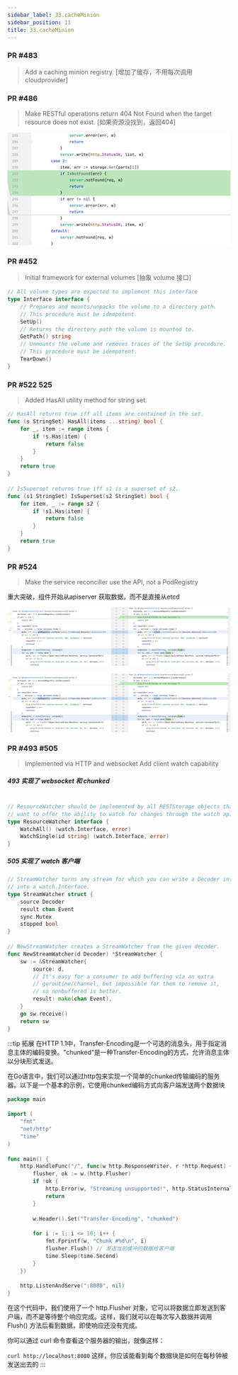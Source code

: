 ```yaml
---
sidebar_label: 33.cacheMinion
sidebar_position: 11
title: 33.cacheMinion
---
```


### PR #483
> Add a caching minion registry. [增加了缓存，不用每次调用 cloudprovider]

### PR #486
> Make RESTful operations return 404 Not Found when the target resource does not exist. [如果资源没找到，返回404]

![](https://raw.githubusercontent.com/mouuii/picture/master/%E6%88%AA%E5%B1%8F2023-05-16%20%E4%B8%8B%E5%8D%885.22.53.png)

### PR #452
> Initial framework for external volumes [抽象 volume 接口]

```go
// All volume types are expected to implement this interface
type Interface interface {
	// Prepares and mounts/unpacks the volume to a directory path.
	// This procedure must be idempotent.
	SetUp()
	// Returns the directory path the volume is mounted to.
	GetPath() string
	// Unmounts the volume and removes traces of the SetUp procedure.
	// This procedure must be idempotent.
	TearDown()
}

```

### PR #522 525
> Added HasAll utility method for string set.
```go
// HasAll returns true iff all items are contained in the set.
func (s StringSet) HasAll(items ...string) bool {
	for _, item := range items {
		if !s.Has(item) {
			return false
		}
	}
	return true
}

// IsSuperset returns true iff s1 is a superset of s2.
func (s1 StringSet) IsSuperset(s2 StringSet) bool {
	for item, _ := range s2 {
		if !s1.Has(item) {
			return false
		}
	}
	return true
}

```


### PR #524
> Make the service reconciller use the API, not a PodRegistry

重大突破，组件开始从apiserver 获取数据，而不是直接从etcd

![](https://raw.githubusercontent.com/mouuii/picture/master/%E6%88%AA%E5%B1%8F2023-05-16%20%E4%B8%8B%E5%8D%886.07.06.png)

![](https://raw.githubusercontent.com/mouuii/picture/master/%E6%88%AA%E5%B1%8F2023-05-16%20%E4%B8%8B%E5%8D%886.07.06.png)


### PR #493 #505
> Implemented via HTTP and websocket
> Add client watch capability


##### 493 实现了 websocket 和 chunked

```go

// ResourceWatcher should be implemented by all RESTStorage objects that
// want to offer the ability to watch for changes through the watch api.
type ResourceWatcher interface {
	WatchAll() (watch.Interface, error)
	WatchSingle(id string) (watch.Interface, error)
}
```

##### 505 实现了 watch 客户端

```go
// StreamWatcher turns any stream for which you can write a Decoder interface
// into a watch.Interface.
type StreamWatcher struct {
	source Decoder
	result chan Event
	sync.Mutex
	stopped bool
}

// NewStreamWatcher creates a StreamWatcher from the given decoder.
func NewStreamWatcher(d Decoder) *StreamWatcher {
	sw := &StreamWatcher{
		source: d,
		// It's easy for a consumer to add buffering via an extra
		// goroutine/channel, but impossible for them to remove it,
		// so nonbuffered is better.
		result: make(chan Event),
	}
	go sw.receive()
	return sw
}
```

:::tip
拓展
在HTTP 1.1中，Transfer-Encoding是一个可选的消息头，用于指定消息主体的编码变换。"chunked"是一种Transfer-Encoding的方式，允许消息主体以分块形式发送。

在Go语言中，我们可以通过http包来实现一个简单的chunked传输编码的服务器。以下是一个基本的示例，它使用chunked编码方式向客户端发送两个数据块

```go
package main

import (
	"fmt"
	"net/http"
	"time"
)

func main() {
	http.HandleFunc("/", func(w http.ResponseWriter, r *http.Request) {
		flusher, ok := w.(http.Flusher)
		if !ok {
			http.Error(w, "Streaming unsupported!", http.StatusInternalServerError)
			return
		}

		w.Header().Set("Transfer-Encoding", "chunked")

		for i := 1; i <= 10; i++ {
			fmt.Fprintf(w, "Chunk #%d\n", i)
			flusher.Flush() // 发送当前缓冲的数据给客户端
			time.Sleep(time.Second)
		}
	})

	http.ListenAndServe(":8080", nil)
}

```

在这个代码中，我们使用了一个 http.Flusher 对象，它可以将数据立即发送到客户端，而不是等待整个响应完成。这样，我们就可以在每次写入数据并调用 Flush() 方法后看到数据，即使响应还没有完成。

你可以通过 curl 命令查看这个服务器的输出，就像这样：

`curl http://localhost:8080` 这样，你应该能看到每个数据块是如何在每秒钟被发送出去的
:::